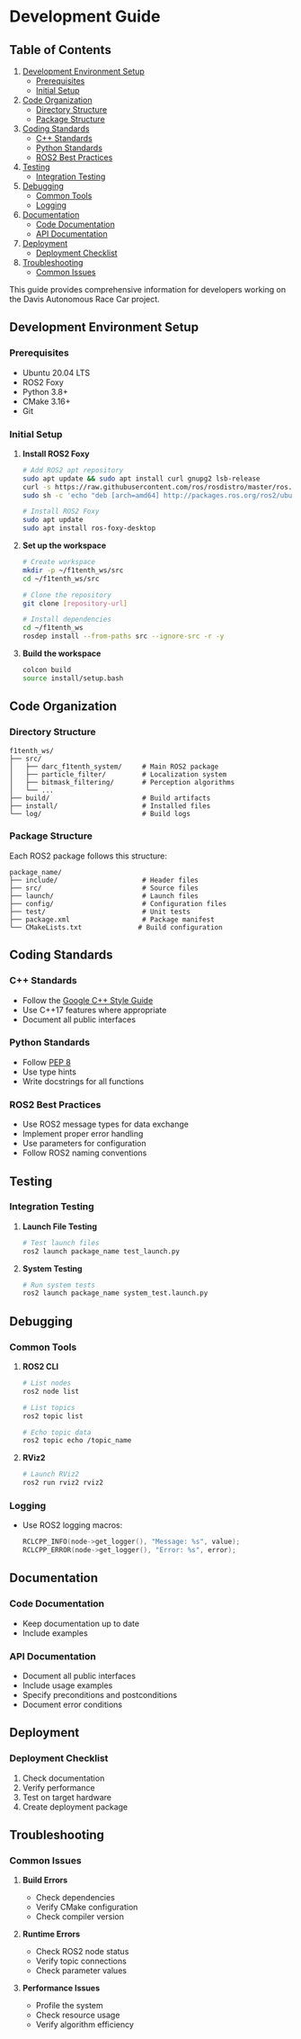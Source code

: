 # Development Guide

## Table of Contents
1. [Development Environment Setup](#development-environment-setup)
   - [Prerequisites](#prerequisites)
   - [Initial Setup](#initial-setup)
2. [Code Organization](#code-organization)
   - [Directory Structure](#directory-structure)
   - [Package Structure](#package-structure)
3. [Coding Standards](#coding-standards)
   - [C++ Standards](#c-standards)
   - [Python Standards](#python-standards)
   - [ROS2 Best Practices](#ros2-best-practices)
4. [Testing](#testing)
   - [Integration Testing](#integration-testing)
5. [Debugging](#debugging)
   - [Common Tools](#common-tools)
   - [Logging](#logging)
6. [Documentation](#documentation)
   - [Code Documentation](#code-documentation)
   - [API Documentation](#api-documentation)
7. [Deployment](#deployment)
   - [Deployment Checklist](#deployment-checklist)
8. [Troubleshooting](#troubleshooting)
   - [Common Issues](#common-issues)

This guide provides comprehensive information for developers working on the Davis Autonomous Race Car project.

## Development Environment Setup

### Prerequisites
- Ubuntu 20.04 LTS
- ROS2 Foxy
- Python 3.8+
- CMake 3.16+
- Git

### Initial Setup
1. **Install ROS2 Foxy**
   ```bash
   # Add ROS2 apt repository
   sudo apt update && sudo apt install curl gnupg2 lsb-release
   curl -s https://raw.githubusercontent.com/ros/rosdistro/master/ros.key | sudo apt-key add -
   sudo sh -c 'echo "deb [arch=amd64] http://packages.ros.org/ros2/ubuntu $(lsb_release -cs) main" > /etc/apt/sources.list.d/ros2-latest.list'
   
   # Install ROS2 Foxy
   sudo apt update
   sudo apt install ros-foxy-desktop
   ```

2. **Set up the workspace**
   ```bash
   # Create workspace
   mkdir -p ~/f1tenth_ws/src
   cd ~/f1tenth_ws/src
   
   # Clone the repository
   git clone [repository-url]
   
   # Install dependencies
   cd ~/f1tenth_ws
   rosdep install --from-paths src --ignore-src -r -y
   ```

3. **Build the workspace**
   ```bash
   colcon build
   source install/setup.bash
   ```

## Code Organization

### Directory Structure
```
f1tenth_ws/
├── src/
│   ├── darc_f1tenth_system/     # Main ROS2 package
│   ├── particle_filter/         # Localization system
│   ├── bitmask_filtering/       # Perception algorithms
│   └── ...
├── build/                       # Build artifacts
├── install/                     # Installed files
└── log/                         # Build logs
```

### Package Structure
Each ROS2 package follows this structure:
```
package_name/
├── include/                     # Header files
├── src/                         # Source files
├── launch/                      # Launch files
├── config/                      # Configuration files
├── test/                        # Unit tests
├── package.xml                  # Package manifest
└── CMakeLists.txt              # Build configuration
```

## Coding Standards

### C++ Standards
- Follow the [Google C++ Style Guide](https://google.github.io/styleguide/cppguide.html)
- Use C++17 features where appropriate
- Document all public interfaces

### Python Standards
- Follow [PEP 8](https://www.python.org/dev/peps/pep-0008/)
- Use type hints
- Write docstrings for all functions

### ROS2 Best Practices
- Use ROS2 message types for data exchange
- Implement proper error handling
- Use parameters for configuration
- Follow ROS2 naming conventions

## Testing

### Integration Testing
1. **Launch File Testing**
   ```bash
   # Test launch files
   ros2 launch package_name test_launch.py
   ```

2. **System Testing**
   ```bash
   # Run system tests
   ros2 launch package_name system_test.launch.py
   ```

## Debugging

### Common Tools
1. **ROS2 CLI**
   ```bash
   # List nodes
   ros2 node list
   
   # List topics
   ros2 topic list
   
   # Echo topic data
   ros2 topic echo /topic_name
   ```

2. **RViz2**
   ```bash
   # Launch RViz2
   ros2 run rviz2 rviz2
   ```


### Logging
- Use ROS2 logging macros:
  ```cpp
  RCLCPP_INFO(node->get_logger(), "Message: %s", value);
  RCLCPP_ERROR(node->get_logger(), "Error: %s", error);
  ```


## Documentation

### Code Documentation
- Keep documentation up to date
- Include examples

### API Documentation
- Document all public interfaces
- Include usage examples
- Specify preconditions and postconditions
- Document error conditions

## Deployment

### Deployment Checklist
1. Check documentation
2. Verify performance
3. Test on target hardware
4. Create deployment package

## Troubleshooting

### Common Issues
1. **Build Errors**
   - Check dependencies
   - Verify CMake configuration
   - Check compiler version

2. **Runtime Errors**
   - Check ROS2 node status
   - Verify topic connections
   - Check parameter values

3. **Performance Issues**
   - Profile the system
   - Check resource usage
   - Verify algorithm efficiency 